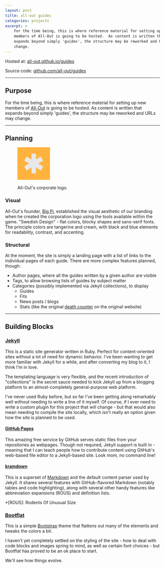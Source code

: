 ```yaml
---
layout: post
title: all-out guides
categories: projects
excerpt: >
    For the time being, this is where reference material for setting up new
    members of All-Out is going to be hosted.  As content is written that
    expands beyond simply 'guides', the structure may be reworked and URLs may 
    change.
---
```



Hosted at: [all-out.github.io/guides](http://all-out.github.io/guides/ "All-Out Guides")

Source code: [github.com/all-out/guides](https://github.com/all-out/guides "All-Out Guides Source")

- - -


## Purpose

For the time being, this is where reference material for setting up new members
of [All-Out] is going to be hosted.  As content is written that expands beyond
simply 'guides', the structure may be reworked and URLs may change.

[All-Out]: http://evewho.com/corp/all-out

- - -

## Planning


<figure class="right">
    <a href="/img/all-out.png">
        <img alt="All-Out Logo" title="All-Out Logo" src="/img/all-out.png" width="25%">
    </a>
    <figcaption>
        <p>All-Out's corporate logo.</p>
    </figcaption>
</figure>

### Visual

All-Out's founder, [Big Pi], established the visual aesthetic of our branding
when he created the corporation logo using the tools available within the game.
"Swedish Design" - flat colors, blocky shapes and sans-serif fonts.  The
principle colors are tangerine and cream, with black and blue elements for
readability, contrast, and accenting.

[Big Pi]: http://evewho.com/pilot/Big+Pi

### Structural

At the moment, the site is simply a landing page with a list of links to the
individual pages of each guide.  There are more complex features planned,
though:

- Author pages, where all the guides written by a given author are visible
- Tags, to allow browsing lists of guides by subject matter
- Categories (possibly implemented via Jekyll collections), to display
    - Guides
    - Fits
    - News posts / blogs
    - Stats (like the original [death counter](http://allout.pro/) on the original website) 

- - -

## Building Blocks

### [Jekyll](http://jekyllrb.com/)

This is a static site generator written in Ruby.  Perfect for content-oriented
sites without a lot of need for dynamic behavior. I've been wanting to get more
familiar with Jekyll for a while, and after converting my blog to it, I think
I'm in love.

The templating language is very flexible, and the recent
introduction of "collections" is the secret sauce needed to kick Jekyll up from
a blogging platform to an almost-completely general-purpose web platform.

I've never used Ruby before, but so far I've been getting along remarkably well
without needing to write a line of it myself.  Of course, if I ever need to
write a custom plugin for this project that will change - but that would also
mean needing to compile the site locally, which isn't really an option given
how the site is planned to be used.

#### [GitHub Pages](https://pages.github.com/)

This amazing free service by GitHub serves static files from your repositories
as webpages.  Though not required, Jekyll support is built in - meaning that I
can teach people how to contribute content using GitHub's web-based file editor
to a Jekyll-based site.  Look mom, no command line!

#### [kramdown](http://kramdown.gettalong.org/)

This is a superset of [Markdown](https://daringfireball.net/projects/markdown/)
and the default content parser used by Jekyll.  It shares several features with
GitHub-flavored Markdown (notably tables and code highlighting), along with
several other handy features like abbreviation expansions (ROUS) and definition
lists.

*[ROUS]: Rodents Of Unusual Size


### [Bootflat](http://bootflat.github.io/)

This is a simple [Bootstrap](http://getbootstrap.com/) theme that flattens out
many of the elements and tweaks the colors a bit.

I haven't yet completely settled on the styling of the site - how to deal with
code blocks and images spring to mind, as well as certain font choices - but
Bootflat has proved to be an ok place to start.

We'll see how things evolve.
